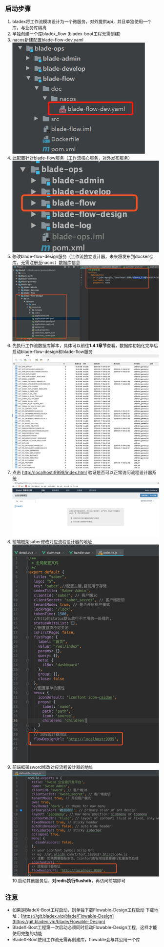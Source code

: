 ## 启动步骤
1. bladex将工作流模块设计为一个微服务，对外提供api，并且单独使用一个库，与业务库隔离
2. 单独创建一个库bladex_flow (bladex-boot工程无需创建)
3. nacos新建配置blade-flow-dev.yaml
![](../../images/screenshot_1598845247667.png)
4. 此配置针对blade-flow服务（工作流核心服务，对外发布服务）
![](../../images/screenshot_1557554920983.png)
5. 修改blade-flow-design服务（工作流独立设计器，未来将发布到docker仓库，无需注册至nacos）数据库信息
![](../../images/screenshot_1557554968276.png)
6. 先执行工作流数据库脚本，具体可以前往**1.4.1章节**查看，数据库初始化完毕后启动blade-flow-design和blade-flow服务
![](../../images/screenshot_1557555340130.png)
7. 点击 [http://localhost:9999/index.html](http://localhost:9999/index.html) 验证是否可以正常访问流程设计器系统
![](../../images/screenshot_1557555459919.png)
8. 前端框架saber修改对应流程设计器的地址
![](../../images/screenshot_1557555692934.png)
9. 前端框架sword修改对应流程设计器的地址
![](../../images/screenshot_1557555771994.png)
10.启动其他服务后，**对redis执行flushdb**，再访问前端即可




## 注意
* 如果是BladeX-Boot工程启动，则单独下载Flowable-Design工程启动
下载地址：[https://git.bladex.vip/blade/Flowable-Design](https://git.bladex.vip/blade/Flowable-Design)
* BladeX-Boot工程第一次启动必须同时启动Flowable-Design工程，这样才能使用完整的功能
* BladeX-Boot使用工作流无需再创建库，flowable会与其公用一个库
